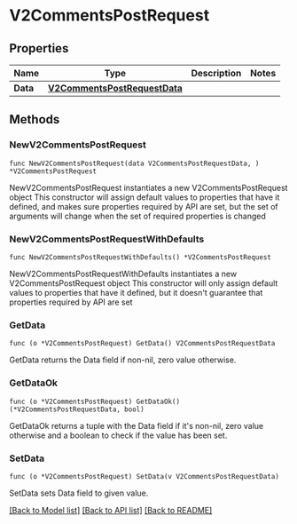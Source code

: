 # V2CommentsPostRequest

## Properties

Name | Type | Description | Notes
------------ | ------------- | ------------- | -------------
**Data** | [**V2CommentsPostRequestData**](V2CommentsPostRequestData.md) |  | 

## Methods

### NewV2CommentsPostRequest

`func NewV2CommentsPostRequest(data V2CommentsPostRequestData, ) *V2CommentsPostRequest`

NewV2CommentsPostRequest instantiates a new V2CommentsPostRequest object
This constructor will assign default values to properties that have it defined,
and makes sure properties required by API are set, but the set of arguments
will change when the set of required properties is changed

### NewV2CommentsPostRequestWithDefaults

`func NewV2CommentsPostRequestWithDefaults() *V2CommentsPostRequest`

NewV2CommentsPostRequestWithDefaults instantiates a new V2CommentsPostRequest object
This constructor will only assign default values to properties that have it defined,
but it doesn't guarantee that properties required by API are set

### GetData

`func (o *V2CommentsPostRequest) GetData() V2CommentsPostRequestData`

GetData returns the Data field if non-nil, zero value otherwise.

### GetDataOk

`func (o *V2CommentsPostRequest) GetDataOk() (*V2CommentsPostRequestData, bool)`

GetDataOk returns a tuple with the Data field if it's non-nil, zero value otherwise
and a boolean to check if the value has been set.

### SetData

`func (o *V2CommentsPostRequest) SetData(v V2CommentsPostRequestData)`

SetData sets Data field to given value.



[[Back to Model list]](../README.md#documentation-for-models) [[Back to API list]](../README.md#documentation-for-api-endpoints) [[Back to README]](../README.md)


